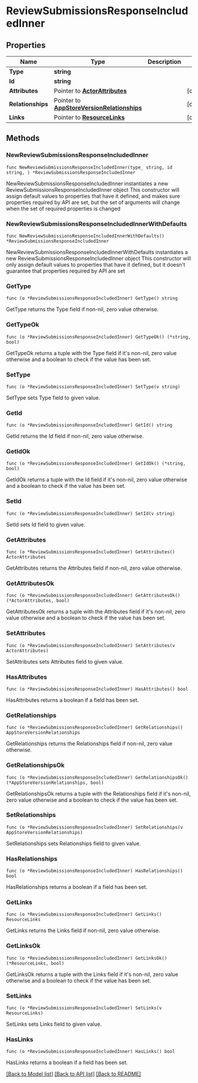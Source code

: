 # ReviewSubmissionsResponseIncludedInner

## Properties

Name | Type | Description | Notes
------------ | ------------- | ------------- | -------------
**Type** | **string** |  | 
**Id** | **string** |  | 
**Attributes** | Pointer to [**ActorAttributes**](ActorAttributes.md) |  | [optional] 
**Relationships** | Pointer to [**AppStoreVersionRelationships**](AppStoreVersionRelationships.md) |  | [optional] 
**Links** | Pointer to [**ResourceLinks**](ResourceLinks.md) |  | [optional] 

## Methods

### NewReviewSubmissionsResponseIncludedInner

`func NewReviewSubmissionsResponseIncludedInner(type_ string, id string, ) *ReviewSubmissionsResponseIncludedInner`

NewReviewSubmissionsResponseIncludedInner instantiates a new ReviewSubmissionsResponseIncludedInner object
This constructor will assign default values to properties that have it defined,
and makes sure properties required by API are set, but the set of arguments
will change when the set of required properties is changed

### NewReviewSubmissionsResponseIncludedInnerWithDefaults

`func NewReviewSubmissionsResponseIncludedInnerWithDefaults() *ReviewSubmissionsResponseIncludedInner`

NewReviewSubmissionsResponseIncludedInnerWithDefaults instantiates a new ReviewSubmissionsResponseIncludedInner object
This constructor will only assign default values to properties that have it defined,
but it doesn't guarantee that properties required by API are set

### GetType

`func (o *ReviewSubmissionsResponseIncludedInner) GetType() string`

GetType returns the Type field if non-nil, zero value otherwise.

### GetTypeOk

`func (o *ReviewSubmissionsResponseIncludedInner) GetTypeOk() (*string, bool)`

GetTypeOk returns a tuple with the Type field if it's non-nil, zero value otherwise
and a boolean to check if the value has been set.

### SetType

`func (o *ReviewSubmissionsResponseIncludedInner) SetType(v string)`

SetType sets Type field to given value.


### GetId

`func (o *ReviewSubmissionsResponseIncludedInner) GetId() string`

GetId returns the Id field if non-nil, zero value otherwise.

### GetIdOk

`func (o *ReviewSubmissionsResponseIncludedInner) GetIdOk() (*string, bool)`

GetIdOk returns a tuple with the Id field if it's non-nil, zero value otherwise
and a boolean to check if the value has been set.

### SetId

`func (o *ReviewSubmissionsResponseIncludedInner) SetId(v string)`

SetId sets Id field to given value.


### GetAttributes

`func (o *ReviewSubmissionsResponseIncludedInner) GetAttributes() ActorAttributes`

GetAttributes returns the Attributes field if non-nil, zero value otherwise.

### GetAttributesOk

`func (o *ReviewSubmissionsResponseIncludedInner) GetAttributesOk() (*ActorAttributes, bool)`

GetAttributesOk returns a tuple with the Attributes field if it's non-nil, zero value otherwise
and a boolean to check if the value has been set.

### SetAttributes

`func (o *ReviewSubmissionsResponseIncludedInner) SetAttributes(v ActorAttributes)`

SetAttributes sets Attributes field to given value.

### HasAttributes

`func (o *ReviewSubmissionsResponseIncludedInner) HasAttributes() bool`

HasAttributes returns a boolean if a field has been set.

### GetRelationships

`func (o *ReviewSubmissionsResponseIncludedInner) GetRelationships() AppStoreVersionRelationships`

GetRelationships returns the Relationships field if non-nil, zero value otherwise.

### GetRelationshipsOk

`func (o *ReviewSubmissionsResponseIncludedInner) GetRelationshipsOk() (*AppStoreVersionRelationships, bool)`

GetRelationshipsOk returns a tuple with the Relationships field if it's non-nil, zero value otherwise
and a boolean to check if the value has been set.

### SetRelationships

`func (o *ReviewSubmissionsResponseIncludedInner) SetRelationships(v AppStoreVersionRelationships)`

SetRelationships sets Relationships field to given value.

### HasRelationships

`func (o *ReviewSubmissionsResponseIncludedInner) HasRelationships() bool`

HasRelationships returns a boolean if a field has been set.

### GetLinks

`func (o *ReviewSubmissionsResponseIncludedInner) GetLinks() ResourceLinks`

GetLinks returns the Links field if non-nil, zero value otherwise.

### GetLinksOk

`func (o *ReviewSubmissionsResponseIncludedInner) GetLinksOk() (*ResourceLinks, bool)`

GetLinksOk returns a tuple with the Links field if it's non-nil, zero value otherwise
and a boolean to check if the value has been set.

### SetLinks

`func (o *ReviewSubmissionsResponseIncludedInner) SetLinks(v ResourceLinks)`

SetLinks sets Links field to given value.

### HasLinks

`func (o *ReviewSubmissionsResponseIncludedInner) HasLinks() bool`

HasLinks returns a boolean if a field has been set.


[[Back to Model list]](../README.md#documentation-for-models) [[Back to API list]](../README.md#documentation-for-api-endpoints) [[Back to README]](../README.md)


